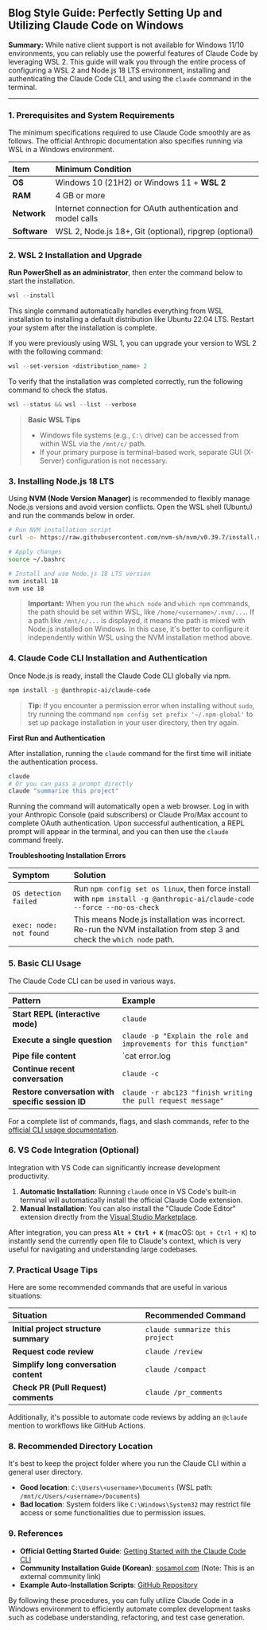## Blog Style Guide: Perfectly Setting Up and Utilizing Claude Code on Windows

**Summary:** While native client support is not available for Windows 11/10 environments, you can reliably use the powerful features of Claude Code by leveraging WSL 2. This guide will walk you through the entire process of configuring a WSL 2 and Node.js 18 LTS environment, installing and authenticating the Claude Code CLI, and using the `claude` command in the terminal.

-----

### 1. Prerequisites and System Requirements

The minimum specifications required to use Claude Code smoothly are as follows. The official Anthropic documentation also specifies running via WSL in a Windows environment.

| Item | Minimum Condition |
| :--- | :--- |
| **OS** | Windows 10 (21H2) or Windows 11 + **WSL 2** |
| **RAM** | 4 GB or more |
| **Network** | Internet connection for OAuth authentication and model calls |
| **Software** | WSL 2, Node.js 18+, Git (optional), ripgrep (optional) |

### 2. WSL 2 Installation and Upgrade

**Run PowerShell as an administrator**, then enter the command below to start the installation.

```powershell
wsl --install
```

This single command automatically handles everything from WSL installation to installing a default distribution like Ubuntu 22.04 LTS. Restart your system after the installation is complete.

If you were previously using WSL 1, you can upgrade your version to WSL 2 with the following command:

```powershell
wsl --set-version <distribution_name> 2
```

To verify that the installation was completed correctly, run the following command to check the status.

```powershell
wsl --status && wsl --list --verbose
```

> **Basic WSL Tips**
>
>   * Windows file systems (e.g., `C:\` drive) can be accessed from within WSL via the `/mnt/c/` path.
>   * If your primary purpose is terminal-based work, separate GUI (X-Server) configuration is not necessary.

### 3. Installing Node.js 18 LTS

Using **NVM (Node Version Manager)** is recommended to flexibly manage Node.js versions and avoid version conflicts. Open the WSL shell (Ubuntu) and run the commands below in order.

```bash
# Run NVM installation script
curl -o- https://raw.githubusercontent.com/nvm-sh/nvm/v0.39.7/install.sh | bash

# Apply changes
source ~/.bashrc

# Install and use Node.js 18 LTS version
nvm install 18
nvm use 18
```

> **Important:** When you run the `which node` and `which npm` commands, the path should be set within WSL, like `/home/<username>/.nvm/...`. If a path like `/mnt/c/...` is displayed, it means the path is mixed with Node.js installed on Windows. In this case, it's better to configure it independently within WSL using the NVM installation method above.

### 4. Claude Code CLI Installation and Authentication

Once Node.js is ready, install the Claude Code CLI globally via npm.

```bash
npm install -g @anthropic-ai/claude-code
```

> **Tip:** If you encounter a permission error when installing without `sudo`, try running the command `npm config set prefix '~/.npm-global'` to set up package installation in your user directory, then try again.

**First Run and Authentication**

After installation, running the `claude` command for the first time will initiate the authentication process.

```bash
claude
# Or you can pass a prompt directly
claude "summarize this project"
```

Running the command will automatically open a web browser. Log in with your Anthropic Console (paid subscribers) or Claude Pro/Max account to complete OAuth authentication. Upon successful authentication, a REPL prompt will appear in the terminal, and you can then use the `claude` command freely.

**Troubleshooting Installation Errors**

| Symptom | Solution |
| :--- | :--- |
| `OS detection failed` | Run `npm config set os linux`, then force install with `npm install -g @anthropic-ai/claude-code --force --no-os-check` |
| `exec: node: not found` | This means Node.js installation was incorrect. Re-run the NVM installation from step 3 and check the `which node` path. |

### 5. Basic CLI Usage

The Claude Code CLI can be used in various ways.

| Pattern | Example |
| :--- | :--- |
| **Start REPL (interactive mode)** | `claude` |
| **Execute a single question** | `claude -p "Explain the role and improvements for this function"` |
| **Pipe file content** | `cat error.log | claude "Summarize the root cause of this log"` |
| **Continue recent conversation** | `claude -c` |
| **Restore conversation with specific session ID** | `claude -r abc123 "finish writing the pull request message"` |

For a complete list of commands, flags, and slash commands, refer to the [official CLI usage documentation](https://docs.anthropic.com/claude/docs/cli-usage-and-controls).

### 6. VS Code Integration (Optional)

Integration with VS Code can significantly increase development productivity.

1.  **Automatic Installation**: Running `claude` once in VS Code's built-in terminal will automatically install the official Claude Code extension.
2.  **Manual Installation**: You can also install the "Claude Code Editor" extension directly from the [Visual Studio Marketplace](https://marketplace.visualstudio.com/items?itemName=Anthropic.claude-code).

After integration, you can press **`Alt + Ctrl + K`** (macOS: `Opt + Ctrl + K`) to instantly send the currently open file to Claude's context, which is very useful for navigating and understanding large codebases.

### 7. Practical Usage Tips

Here are some recommended commands that are useful in various situations:

| Situation | Recommended Command |
| :--- | :--- |
| **Initial project structure summary** | `claude summarize this project` |
| **Request code review** | `claude /review` |
| **Simplify long conversation content** | `claude /compact` |
| **Check PR (Pull Request) comments** | `claude /pr_comments` |

Additionally, it's possible to automate code reviews by adding an `@claude` mention to workflows like GitHub Actions.

### 8. Recommended Directory Location

It's best to keep the project folder where you run the Claude CLI within a general user directory.

* **Good location**: `C:\Users\<username>\Documents` (WSL path: `/mnt/c/Users/<username>/Documents`)
* **Bad location**: System folders like `C:\Windows\System32` may restrict file access or some functionalities due to permission issues.

### 9. References

* **Official Getting Started Guide**: [Getting Started with the Claude Code CLI](https://docs.anthropic.com/claude/docs/getting-started-with-the-claude-code-cli)
* **Community Installation Guide (Korean)**: [sosamol.com](https://sosamol.com/6090a59/) (Note: This is an external community link)
* **Example Auto-Installation Scripts**: [GitHub Repository](https://github.com/anthropics/claude-code-cli/tree/main/scripts)

By following these procedures, you can fully utilize Claude Code in a Windows environment to efficiently automate complex development tasks such as codebase understanding, refactoring, and test case generation.